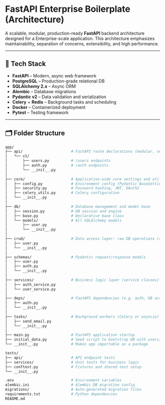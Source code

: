 # FastAPI Enterprise Boilerplate (Architecture)

A scalable, modular, production-ready **FastAPI** backend architecture designed for a Enterprise-scale application. This architecture emphasizes maintainability, separation of concerns, extensibility, and high performance.

---

## 🚀 Tech Stack

- **FastAPI** – Modern, async web framework
- **PostgreSQL** – Production-grade relational DB
- **SQLAlchemy 2.x** – Async ORM
- **Alembic** – Database migrations
- **Pydantic v2** – Data validation and serialization
- **Celery** + **Redis** – Background tasks and scheduling
- **Docker** – Containerized deployment
- **Pytest** – Testing framework

---

## 🗂️ Folder Structure

```bash
app/
├── api/                      # FastAPI route declarations (modular, versioned)
│   └── v1/
│       ├── users.py          # /users endpoints
│       ├── auth.py           # /auth endpoints
│       └── __init__.py
│
├── core/                     # Application-wide core settings and utilities
│   ├── config.py             # Environment config (Pydantic BaseSettings)
│   ├── security.py           # Password hashing, JWT, OAuth2
│   ├── celery_utils.py       # Celery configuration
│   └── __init__.py
│
├── db/                       # Database management and model base
│   ├── session.py            # DB session and engine
│   ├── base.py               # Declarative base class
│   └── models/               # All SQLAlchemy models
│       ├── user.py
│       └── __init__.py
│
├── crud/                     # Data access layer: raw DB operations (repositories)
│   ├── user.py
│   └── __init__.py
│
├── schemas/                  # Pydantic request/response models
│   ├── user.py
│   ├── auth.py
│   └── __init__.py
│
├── services/                 # Business logic layer (service classes/functions)
│   ├── auth_service.py
│   └── user_service.py
│
├── deps/                     # FastAPI dependencies (e.g. auth, DB access)
│   ├── auth.py
│   └── __init__.py
│
├── tasks/                    # Background workers (Celery or asyncio)
│   ├── send_email.py
│   └── __init__.py
│
├── main.py                   # FastAPI application startup
├── initial_data.py           # Seed script to bootstrap DB with users, roles
└── __init__.py               # Makes app importable as a package

tests/
├── api/                      # API endpoint tests
├── services/                 # Unit tests for business logic
├── conftest.py               # Fixtures and shared test setup
└── __init__.py

.env                          # Environment variables
alembic.ini                   # Alembic DB migration config
migrations/                   # Auto-generated migration files
requirements.txt              # Python dependencies
README.md
